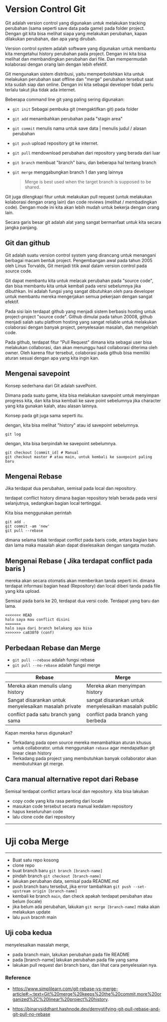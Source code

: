 # Version Control Git 

Git adalah version control yang digunakan untuk melakukan tracking perubahan (sama seperti save data pada game) pada folder project. Dengan git kita bisa melihat siapa yang melakukan perubahan, kapan dilakukan perubahan, dan apa yang dirubah. 

Version control system adalah software yang digunakan untuk membantu kita mengetahui history perubahan pada project. Dengan ini kita bisa melihat dan membandingkan perubahan dari file. Dan mempermudah kolaborasi dengan orang lain dengan lebih efektif. 

Git mengunakan sistem distribusi, yaitu memperbolehkan kita untuk melakukan perubahan saat offline dan "merge" perubahan tersebut saat kita sudah siap dan online. Dengan ini kita sebagai developer tidak perlu terlalu takut jika tidak ada internet. 

Beberapa command line git yang paling sering digunakan:

- `git init` Sebagai pembuka git (mengaktifkan git) pada folder 
- `git add` menambahkan perubahan pada "stagin area"
- `git commit` menulis nama untuk save data | menulis judul / alasan perubahan 
- `git push` upload repository git ke internet. 
- `git pull` mendownload perubahan dari repository yang berada dari luar 
- `git branch` membuat "branch" baru, dan beberapa hal tentang branch 
- `git merge` menggabungkan branch 1 dan yang lainnya

  > Merge is best used when the target branch is supposed to be shared.

Git juga dilengkapi fitur untuk melakukan pull request (untuk melakukan kolaborasi dengan orang lain) dan code reviews (melihat / membadingkan code). Dengan mode ini kita akan lebih mudah untuk bekerja dengan orang lain.

Secara garis besar git adalah alat yang sangat bermanfaat untuk kita secara jangka panjang. 


## Git dan github 

Git adalah suatu version control system yang dirancang untuk menangani berbagai macam bentuk project. Pengembangan awal pada tahun 2005 oleh Linus Torvalds, Git menjadi titik awal dalam version control pada source code.

Git dapat membantu kita untuk melacak perubahan pada "source code", dan bisa membantu kita untuk kembali pada versi sebelumnya jika dibuthkan.
Ini adalah fungsi yang sangat dibutuhkan oleh para developer untuk membantu mereka mengerjakan semua pekerjaan dengan sangat efektif. 

Pada sisi lain terdapat github yang menjadi sistem berbasis hosting untuk project-project "source code". Github dimulai pada tahun 20008, github menjadi salah satu platfrom hosting yang sangat reliable untuk melakukan colaborasi dengan banyak project, penyelesaian masalah, dan mengelolah code.

Pada github, terdapat fitur "Pull Request" dimana kita sebagai user bisa melakukan collaborasi, dan akan menunggu hasil collaborasi diterima oleh owner. Oleh karena fitur tersebut, colaborasi pada github bisa memiliki aturan sesuai dengan apa yang kita ingin kan. 



## Mengenai savepoint

Konsep sederhana dari Git adalah savePoint. 

Dimana pada suatu game, kita bisa melakukan savepoint untuk menyimpan progress kita, dan kita bisa kembali ke save point sebelumnya jika character yang kita gunakan kalah, atau alasan lainnya. 

Konsep pada git juga sama seperti itu.

dengan, kita bisa melihat "history" atau id savepoint sebelumnya.
```
git log
```

dengan, kita bisa berpindah ke savepoint sebelumnya. 
```
git checkout [commit_id] # Manual 
git checkout master # atau main, untuk kembali ke savepoint paling baru
```



## Mengenai Rebase

Jika terdapat dua perubahan, semisal pada local dan repository.

terdapat conflict history dimana bagian repository telah berada pada versi selanjutnya, sedangkan bagian local tertinggal.

Kita bisa menggunakan perintah
```
git add .
git commit -am 'new'
git pull --rebase 
```
dimana selama tidak terdapat conflict pada baris code, antara bagian baru dan lama maka masalah akan dapat diselesaikan dengan sangata mudah.

## Mengenai Rebase ( Jika terdapat conflict pada baris )

mereka akan secara otomatis akan memberikan tanda seperti ini. dimana terdapat informasi bagian head (Repository) dan local diberi tanda pada file yang kita upload. 

Semisal pada baris ke 20, terdapat dua versi code. Terdapat yang baru dan lama.

```
<<<<<<< HEAD
halo saya mau conflict disini
=======
halo saya dari branch belakang apa bisa
>>>>>>> ca838f0 (conf)
```

## Perbedaan Rebase dan Merge

- `git pull --rebase` adalah fungsi rebase
- `git pull --no-rebase` adalah fungsi merge

Rebase | Merge
--- | ---
Mereka akan menulis ulang history | Mereka akan menyimpan history
Sangat disarankan untuk menyelesaikan masalah private | sangat disarankan untuk menyelesaikan masalah public
conflict pada satu branch yang sama | conflict pada branch yang berbeda

Kapan mereka harus digunakan?

- Terkadang pada open source mereka menambahkan aturan khusus untuk collaborator. untuk menggunakan `rebase` agar mendapatkan git linear clean history
- Terkadang pada project yang membutuhkan banyak collaborator akan membutuhkan git merge.

## Cara manual alternative repot dari Rebase

Semisal terdapat conflict antara local dan repository.
kita bisa lakukan

- copy code yang kita rasa penting dari locale
- masukan code tersebut secara manual kedalam repository
- hapus keseluruhan code
- lalu clone code dari repository


<!-- 
Todo list 
- https://www.simplilearn.com/git-rebase-vs-merge-article#:~:text=Git%20merge%20keeps%20the%20commit,more%20organized%2C%20linear%20project%20history.
- Buat satu repository, satu lakukan editing langsung, satunya editing manual
- Manual jangan pull, hinga editing repo selesai 

-->

***
# Uji coba Merge
***
- Buat satu repo kosong
- clone repo
- buat branch baru `git branch [branch-name]`
- pindah branch `git checkout [branch-name]`
- lakukan perubahan data, semisal pada README.md
- push branch baru tersebut, jika error tambahkan `git push --set-upstream origin [branch-name]`
- kembali ke branch `main`, dan check apakah terdapat perubahan atau belum (locale)
- jika belum ada perubahan, lakukan `git merge [branch-name]` maka akan melakukan update
- lalu `push` bracnh main


## Uji coba kedua
menyelesaikan masalah merge, 

- pada branch main, lakukan perubahan pada file README
- pada [branch-name] lakukan perubahan pada file yang sama
- lakukan pull request dari branch baru, dan lihat cara penyelesaian nya.

### Reference
- https://www.simplilearn.com/git-rebase-vs-merge-article#:~:text=Git%20merge%20keeps%20the%20commit,more%20organized%2C%20linear%20project%20history.

- https://binarysiddhant.hashnode.dev/demystifying-git-pull-rebase-and-git-pull-no-rebase
